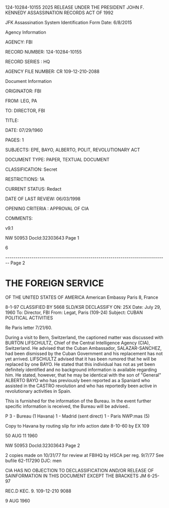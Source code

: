 124-10284-10155 2025 RELEASE UNDER THE PRESIDENT JOHN F. KENNEDY ASSASSINATION RECORDS ACT OF 1992

JFK Assassination System
Identification Form Date: 6/8/2015

Agency Information

AGENCY: FBI

RECORD NUMBER: 124-10284-10155

RECORD SERIES : HQ

AGENCY FILE NUMBER: CR 109-12-210-2088

Document Information

ORIGINATOR: FBI

FROM: LEG, PA

TO: DIRECTOR, FBI

TITLE:

DATE: 07/29/1960

PAGES: 1

SUBJECTS: EPE, BAYO, ALBERTO, POLIT, REVOLUTIONARY ACT

DOCUMENT TYPE: PAPER, TEXTUAL DOCUMENT

CLASSIFICATION: Secret

RESTRICTIONS: 1A

CURRENT STATUS: Redact

DATE OF LAST REVIEW: 06/03/1998

OPENING CRITERIA : APPROVAL OF CIA

COMMENTS:

v9.1

NW 50953 DocId:32303643 Page 1

6


-------------------------------------------------------------------------------- Page 2

# THE FOREIGN SERVICE
OF THE
UNITED STATES OF AMERICA
American Embassy
Paris 8, France

8-1-97
CLASSIFIED BY 5668 SLD/KSR
DECLASSIFY ON: 25X
Date: July 29, 1960
To: Director, FBI
From: Legat, Paris (109-24)
Subject: CUBAN POLITICAL ACTIVITIES

Re Paris letter 7/21/60.

During a visit to Bern, Switzerland, the captioned matter was discussed with BURTON LIFSCHULTZ, Chief of the Central Intelligence Agency (CIA), Switzerland. He advised that the Cuban Ambassador, SALAZAR-SANCHEZ, had been dismissed by the Cuban Government and his replacement has not yet arrived. LIFSCHULTZ advised that it has been rumored that he will be replaced by one BAYO. He stated that this individual has not as yet been definitely identified and no background information is available regarding him. He stated, however, that he may be identical with the son of "General" ALBERTO BAYO who has previously been reported as a Spaniard who assisted in the CASTRO revolution and who has reportedly been active in revolutionary activities in Spain.

This is furnished for the information of the Bureau. In the event further specific information is received, the Bureau will be advised..

P
3 - Bureau (1 Havana)
1 - Madrid (sent direct)
1 - Paris
NWP:mas
(5)

Copy to Havana
by routing slip for
info action
date 8-10-60
by EX 109

50 AUG 11 1960

NW 50953 DocId:32303643 Page 2

2 copies made
on 10/31/77
for review at FBIHQ by
HSCA per reg. 9/7/77
See bufile 62-117290
DJC: men

CIA HAS NO OBJECTION TO
DECLASSIFICATION AND/OR
RELEASE OF SAINFORMATION
IN THIS DOCUMENT EXCEPT
THE BRACKETS
JM 6-25-97

REC.D
KEC. 9. 109-12-210 9088

9 AUG 1960
